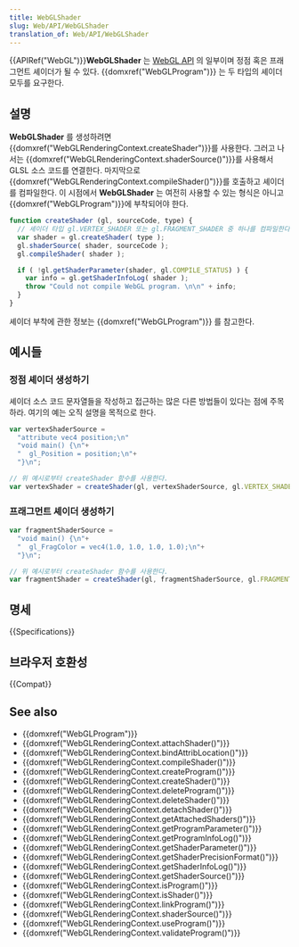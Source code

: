 ```yaml
---
title: WebGLShader
slug: Web/API/WebGLShader
translation_of: Web/API/WebGLShader
---
```

{{APIRef("WebGL")}}**WebGLShader** 는 [WebGL API](/ko/docs/Web/API/WebGL_API) 의 일부이며 정점 혹은 프래그먼트 셰이더가 될 수 있다. {{domxref("WebGLProgram")}} 는 두 타입의 셰이더 모두를 요구한다.

## 설명

**WebGLShader** 를 생성하려면 {{domxref("WebGLRenderingContext.createShader")}}를 사용한다. 그러고 나서는 {{domxref("WebGLRenderingContext.shaderSource()")}}를 사용해서 GLSL 소스 코드를 연결한다. 마지막으로{{domxref("WebGLRenderingContext.compileShader()")}}를 호출하고 셰이더를 컴파일한다. 이 시점에서 **WebGLShader** 는 여전히 사용할 수 있는 형식은 아니고{{domxref("WebGLProgram")}}에 부착되어야 한다.

```js
function createShader (gl, sourceCode, type) {
  // 셰이더 타입 gl.VERTEX_SHADER 또는 gl.FRAGMENT_SHADER 중 하나를 컴파일한다.
  var shader = gl.createShader( type );
  gl.shaderSource( shader, sourceCode );
  gl.compileShader( shader );

  if ( !gl.getShaderParameter(shader, gl.COMPILE_STATUS) ) {
    var info = gl.getShaderInfoLog( shader );
    throw "Could not compile WebGL program. \n\n" + info;
  }
}
```

셰이더 부착에 관한 정보는 {{domxref("WebGLProgram")}} 를 참고한다.

## 예시들

### 정점 셰이더 생성하기

셰이더 소스 코드 문자열들을 작성하고 접근하는 많은 다른 방법들이 있다는 점에 주목하라. 여기의 예는 오직 설명을 목적으로 한다.

```js
var vertexShaderSource =
  "attribute vec4 position;\n"
  "void main() {\n"+
  "  gl_Position = position;\n"+
  "}\n";

// 위 예시로부터 createShader 함수를 사용한다.
var vertexShader = createShader(gl, vertexShaderSource, gl.VERTEX_SHADER)
```

### 프래그먼트 셰이더 생성하기

```js
var fragmentShaderSource =
  "void main() {\n"+
  "  gl_FragColor = vec4(1.0, 1.0, 1.0, 1.0);\n"+
  "}\n";

// 위 예시로부터 createShader 함수를 사용한다.
var fragmentShader = createShader(gl, fragmentShaderSource, gl.FRAGMENT_SHADER)
```

## 명세

{{Specifications}}

## 브라우저 호환성

{{Compat}}

## See also

- {{domxref("WebGLProgram")}}
- {{domxref("WebGLRenderingContext.attachShader()")}}
- {{domxref("WebGLRenderingContext.bindAttribLocation()")}}
- {{domxref("WebGLRenderingContext.compileShader()")}}
- {{domxref("WebGLRenderingContext.createProgram()")}}
- {{domxref("WebGLRenderingContext.createShader()")}}
- {{domxref("WebGLRenderingContext.deleteProgram()")}}
- {{domxref("WebGLRenderingContext.deleteShader()")}}
- {{domxref("WebGLRenderingContext.detachShader()")}}
- {{domxref("WebGLRenderingContext.getAttachedShaders()")}}
- {{domxref("WebGLRenderingContext.getProgramParameter()")}}
- {{domxref("WebGLRenderingContext.getProgramInfoLog()")}}
- {{domxref("WebGLRenderingContext.getShaderParameter()")}}
- {{domxref("WebGLRenderingContext.getShaderPrecisionFormat()")}}
- {{domxref("WebGLRenderingContext.getShaderInfoLog()")}}
- {{domxref("WebGLRenderingContext.getShaderSource()")}}
- {{domxref("WebGLRenderingContext.isProgram()")}}
- {{domxref("WebGLRenderingContext.isShader()")}}
- {{domxref("WebGLRenderingContext.linkProgram()")}}
- {{domxref("WebGLRenderingContext.shaderSource()")}}
- {{domxref("WebGLRenderingContext.useProgram()")}}
- {{domxref("WebGLRenderingContext.validateProgram()")}}
